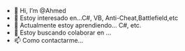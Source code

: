 - 👋 Hi, I’m @Ahmed
- 👀 Estoy interesado en...C#, VB, Anti-Cheat,Battlefield,etc
- 🌱 Actualmente estoy aprendiendo... C#, etc.
- 💞️ Estoy buscando colaborar en ...
- 📫 Como contactarme...

<!---
AhmedCMGT/AhmedCMGT is a ✨ special ✨ repository because its `README.md` (this file) appears on your GitHub profile.
You can click the Preview link to take a look at your changes.
--->
